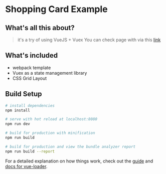 # Shopping Card Example

## What's all  this about?

> it's a try of using VueJS + Vuex
> You can check page with via this [link](example.com)

## What's included
- webpack template
- Vuex as a state management library
- CSS Grid Layout


## Build Setup

``` bash
# install dependencies
npm install

# serve with hot reload at localhost:8080
npm run dev

# build for production with minification
npm run build

# build for production and view the bundle analyzer report
npm run build --report
```

For a detailed explanation on how things work, check out the [guide](http://vuejs-templates.github.io/webpack/) and [docs for vue-loader](http://vuejs.github.io/vue-loader).
